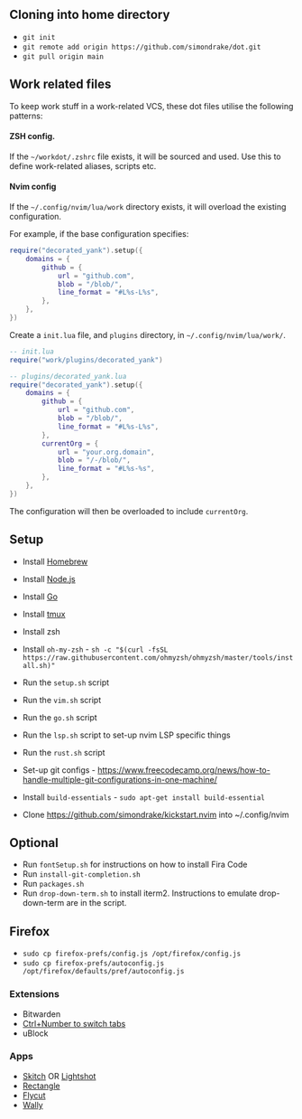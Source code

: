 ## Cloning into home directory

* `git init`
* `git remote add origin https://github.com/simondrake/dot.git`
* `git pull origin main`

## Work related files

To keep work stuff in a work-related VCS, these dot files utilise the following patterns:

#### ZSH config.

If the `~/workdot/.zshrc` file exists, it will be sourced and used. Use this to define work-related aliases, scripts etc.

#### Nvim config

If the `~/.config/nvim/lua/work` directory exists, it will overload the existing configuration.

For example, if the base configuration specifies:

```lua
require("decorated_yank").setup({
	domains = {
		github = {
			url = "github.com",
			blob = "/blob/",
			line_format = "#L%s-L%s",
		},
	},
})
```

Create a `init.lua` file, and `plugins` directory, in `~/.config/nvim/lua/work/`.

```lua
-- init.lua
require("work/plugins/decorated_yank")
```

```lua
-- plugins/decorated_yank.lua
require("decorated_yank").setup({
	domains = {
		github = {
			url = "github.com",
			blob = "/blob/",
			line_format = "#L%s-L%s",
		},
		currentOrg = {
			url = "your.org.domain",
			blob = "/-/blob/",
			line_format = "#L%s-%s",
		},
	},
})
```

The configuration will then be overloaded to include `currentOrg`.

## Setup

* Install [Homebrew](https://brew.sh/)
* Install [Node.js](https://nodejs.org/en/)
* Install [Go](https://go.dev/doc/install)
* Install [tmux](https://github.com/tmux/tmux/wiki/Installing)

* Install zsh
* Install `oh-my-zsh` - `sh -c "$(curl -fsSL https://raw.githubusercontent.com/ohmyzsh/ohmyzsh/master/tools/install.sh)"`
* Run the `setup.sh` script
* Run the `vim.sh` script

* Run the `go.sh` script
* Run the `lsp.sh` script to set-up nvim LSP specific things
* Run the `rust.sh` script

* Set-up git configs - https://www.freecodecamp.org/news/how-to-handle-multiple-git-configurations-in-one-machine/

* Install `build-essentials` - `sudo apt-get install build-essential`

* Clone https://github.com/simondrake/kickstart.nvim into ~/.config/nvim

## Optional

* Run `fontSetup.sh` for instructions on how to install Fira Code
* Run `install-git-completion.sh`
* Run `packages.sh`
* Run `drop-down-term.sh` to install iterm2. Instructions to emulate drop-down-term are in the script.

## Firefox

* `sudo cp firefox-prefs/config.js /opt/firefox/config.js`
* `sudo cp firefox-prefs/autoconfig.js /opt/firefox/defaults/pref/autoconfig.js`

### Extensions

* Bitwarden
* [Ctrl+Number to switch tabs](https://addons.mozilla.org/firefox/addon/ctrl-number-to-switch-tabs/)
* uBlock

### Apps
* [Skitch](https://evernote.com/products/skitch) OR [Lightshot](https://app.prntscr.com/en/index.html)
* [Rectangle](https://rectangleapp.com/)
* [Flycut](https://github.com/TermiT/Flycut)
* [Wally](https://ergodox-ez.com/pages/wally)
